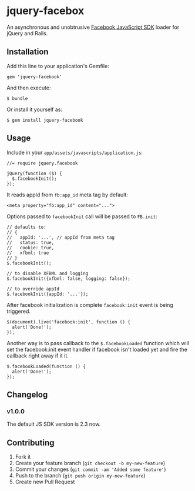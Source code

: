 # jquery-facebox

An asynchronous and unobtrusive [Facebook JavaScript SDK](https://developers.facebook.com/docs/reference/javascript/) loader for jQuery and Rails.

## Installation

Add this line to your application's Gemfile:

    gem 'jquery-facebook'

And then execute:

    $ bundle

Or install it yourself as:

    $ gem install jquery-facebook

## Usage

Include in your `app/assets/javascripts/application.js`:

    //= require jquery.facebook

    jQuery(function ($) {
      $.facebookInit();
    });

It reads appId from `fb:app_id` meta tag by default:

    <meta property="fb:app_id" content="...">

Options passed to `facebookInit` call will be passed to `FB.init`:

    // defaults to:
    // {
    //   appId: '...', // appId from meta tag
    //   status: true,
    //   cookie: true,
    //   xfbml: true
    // }
    $.facebookInit();

    // to disable XFBML and logging
    $.facebookInit({xfbml: false, logging: false});

    // to override appId
    $.facebookInit({appId: '...'});

After facebook initialization is complete `facebook:init` event is being
triggered.

    $(document).live('facebook:init', function () {
      alert('Done!');
    });

Another way is to pass callback to the `$.facebookLoaded` function which will set
the facebook:init event handler if facebook isn't loaded yet and fire the
callback right away if it it.

    $.facebookLoaded(function () {
      alert('Done!');
    });

## Changelog

### v1.0.0

The default JS SDK version is 2.3 now.

## Contributing

1. Fork it
2. Create your feature branch (`git checkout -b my-new-feature`)
3. Commit your changes (`git commit -am 'Added some feature'`)
4. Push to the branch (`git push origin my-new-feature`)
5. Create new Pull Request
